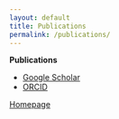 ```yaml
---
layout: default
title: Publications
permalink: /publications/
---
```


**Publications**<br>

- [Google Scholar](https://scholar.google.com/citations?user=7YMfkdIAAAAJ&hl=en)
- [ORCID](https://orcid.org/0000-0002-2109-3248) 

[Homepage](/index.markdown/)
